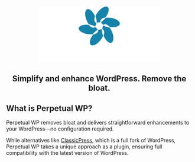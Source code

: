 <p align="center">
  <picture>
    <source media="(prefers-color-scheme: dark)" srcset="assets/images/logo-white.svg">
    <source media="(prefers-color-scheme: light)" srcset="assets/images/logo-dark.svg">
    <img alt="Perpetual WP Logo" src="assets/images/logo-white.svg" height="150px">
  </picture>
</p>
<h2 align="center">Simplify and enhance WordPress. Remove the bloat.</h2>

## What is Perpetual WP?
Perpetual WP removes bloat and delivers straightforward enhancements to your WordPress—no configuration required.

While alternatives like [ClassicPress](https://classicpress.net), which is a full fork of WordPress, Perpetual WP takes a unique approach as a plugin, ensuring full compatibility with the latest version of WordPress.
